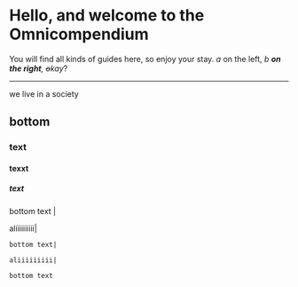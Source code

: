 # Hello, and welcome to the Omnicompendium

You will find all kinds of guides here, so enjoy your stay.
*a* on the left, *b __on the right__, ~~o~~kay*?

---

we live in a society
## bottom
### text
#### texxt
##### text
bottom text |

aliiiiiiiiii|

`bottom text|`

`aliiiiiiiii|`
```
bottom text
```